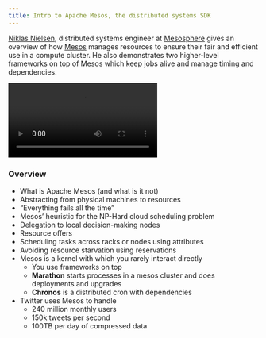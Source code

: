 ```yaml
---
title: Intro to Apache Mesos, the distributed systems SDK
---
```


[Niklas Nielsen](https://twitter.com/quarfot), distributed systems
engineer at [Mesosphere](https://mesosphere.com/) gives an overview
of how [Mesos](https://mesos.apache.org/) manages resources to
ensure their fair and efficient use in a compute cluster. He also
demonstrates two higher-level frameworks on top of Mesos which keep
jobs alive and manage timing and dependencies.

<div class="flowplayer" data-embed="false">
  <video src="http://player.vimeo.com/external/113052137.hd.mp4?s=7564b3ae933804f64a12ebfe42389af1"></video>
</div>

### Overview

* What is Apache Mesos (and what is it not)
* Abstracting from physical machines to resources
* “Everything fails all the time”
* Mesos’ heuristic for the NP-Hard cloud scheduling problem
* Delegation to local decision-making nodes
* Resource offers
* Scheduling tasks across racks or nodes using attributes
* Avoiding resource starvation using reservations
* Mesos is a kernel with which you rarely interact directly
    * You use frameworks on top
    * **Marathon** starts processes in a mesos cluster and does deployments and upgrades
    * **Chronos** is a distributed cron with dependencies
* Twitter uses Mesos to handle
    * 240 million monthly users
    * 150k tweets per second
    * 100TB per day of compressed data
